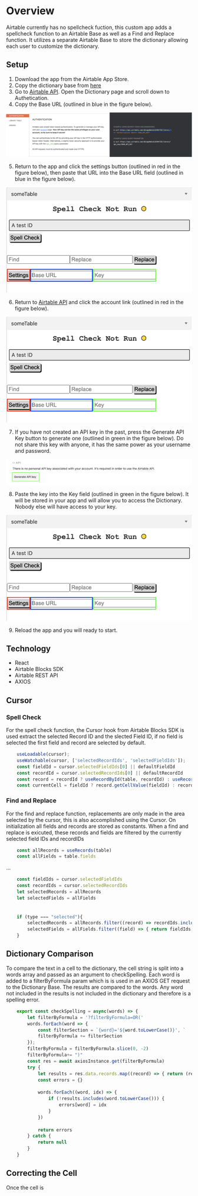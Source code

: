 # Overview

Airtable currently has no spellcheck fuction, this custom app adds a spellcheck function to an Airtable Base as well as a Find and Replace function. It utilizes a separate Airtable Base to store the dictionary allowing each user to customize the dictionary.


## Setup


1) Download the app from the Airtable App Store.
2) Copy the dictionary base from [here](https://airtable.com/shrQLb2AcTeNDzjs3)
3) Go to [Airtable API](https://airtable.com/api). Open the Dictionary page and scroll down to Authetication. 
4) Copy the Base URL (outlined in blue in the figure below).
<img src="media/BASE_URL.png" alt="BASE_URL" />

5) Return to the app and click the settings button (outlined in red in the figure below), then paste that URL into the Base URL field (outlined in blue in the figure below). 
<img src="media/SETTINGS.png" alt="SETTINGS" />

6) Return to [Airtable API](https://airtable.com/api) and click the account link (outlined in red in the figure below).
<img src="media/SETTINGS.png" alt="SETTINGS" />

7) If you have not created an API key in the past, press the Generate API Key button to generate one (outlined in green in the figure below). Do not share this key with anyone, it has the same power as your username and password. 
<img src="media/API_KEY.png" alt="API_KEY" />

8) Paste the key into the Key field (outlined in green in the figure below). It will be stored in your app and will allow you to access the Dictionary. Nobody else will have access to your key.
<img src="media/SETTINGS.png" alt="SETTINGS" />

9) Reload the app and you will ready to start. 

## Technology
- React
- Airtable Blocks SDK
- Airtable REST API
- AXIOS

## Cursor

### Spell Check
For the spell check function, the Cursor hook from Airtable Blocks SDK is used extract the selected Record ID and the slected Field ID, if no field is selected the first field and record are selected by default.

``` javascript
    useLoadable(cursor);
    useWatchable(cursor, ['selectedRecordIds', 'selectedFieldIds']);
    const fieldId = cursor.selectedFieldIds[0] || defaultFieldId
    const recordId = cursor.selectedRecordIds[0] || defaultRecordId
    const record = recordId ? useRecordById(table, recordId) : useRecords(table)[0]
    const currentCell = fieldId ? record.getCellValue(fieldId) : record.getCellValue(defaultFieldId)
```

### Find and Replace

For the find and replace function, replacements are only made in the area selected by the cursor, this is also accomplished using the Cursor. On initialization all fields and records are stored as constants. When a find and replace is exicuted, these records and fields are filtered by the currently selected field IDs and recordIDs  

``` javascript
    const allRecords = useRecords(table)
    const allFields = table.fields
```
...
``` javascript
    const fieldIds = cursor.selectedFieldIds
    const recordIds = cursor.selectedRecordIds
    let selectedRecords = allRecords
    let selectedFields = allFields


    if (type === "selected"){
        selectedRecords = allRecords.filter((record) => recordIds.includes(record.id))
        selectedFields = allFields.filter((field) => { return fieldIds.includes(field.id)})
    }
```

## Dictionary Comparison

To compare the text in a cell to the dictionary, the cell string is split into a words array and passed as an argument to checkSpelling. Each word is added to a filterByFormula param which is is used in an AXIOS GET request to the Dictionary Base. The results are compared to the words. Any word not included in the results is not included in the dictionary and therefore is a spelling error. 

```javascript
    export const checkSpelling = async(words) => {
        let filterByFormula = '?filterByFormula=OR('
        words.forEach(word => {
            const filterSection = `{word}='${word.toLowerCase()}', `
            filterByFormula += filterSection
        });
        filterByFormula = filterByFormula.slice(0, -2)
        filterByFormula+= ")"
        const res = await axiosInstance.get(filterByFormula)
        try {   
            let results = res.data.records.map((record) => { return (record.fields.word)})
            const errors = {}

            words.forEach((word, idx) => {
                if (!results.includes(word.toLowerCase())) {
                    errors[word] = idx
                }
            })

            return errors
        } catch {
            return null
        }
    }
```

## Correcting the Cell

Once the cell is 